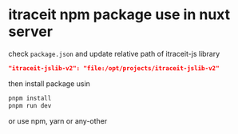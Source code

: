 # itraceit npm package use in nuxt server

check `package.json` and update relative path of itraceit-js library

```json
"itraceit-jslib-v2": "file:/opt/projects/itraceit-jslib-v2"
```

then install package usin 

```bash
pnpm install
pnpm run dev
```

or use npm, yarn or any-other